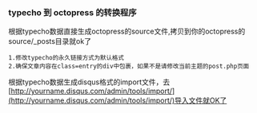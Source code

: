 ### typecho 到 octopress 的转换程序

根据typecho数据直接生成octopress的source文件,拷贝到你的octopress的source/_posts目录就ok了

	1.修改typecho的永久链接方式为默认格式
	2.确保文章内容在class=entry的div中包裹，如果不是请修改当前主题的post.php页面

根据typecho数据生成disqus格式的import文件，去[http://yourname.disqus.com/admin/tools/import/](http://yourname.disqus.com/admin/tools/import/)导入文件就OK了

